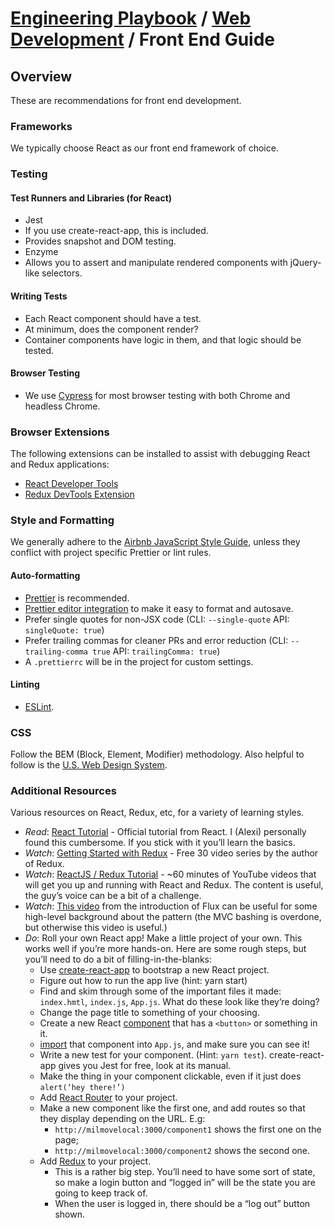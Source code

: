 # [Engineering Playbook](../../README.md) / [Web Development](../README.md) / Front End Guide

## Overview
These are recommendations for front end development.

### Frameworks
We typically choose React as our front end framework of choice.

### Testing

#### Test Runners and Libraries (for React)
- Jest
 - If you use create-react-app, this is included.
 - Provides snapshot and DOM testing.
- Enzyme
 - Allows you to assert and manipulate rendered components with jQuery-like selectors.

#### Writing Tests
- Each React component should have a test.
 - At minimum, does the component render?
 - Container components have logic in them, and that logic should be tested.

#### Browser Testing
- We use [Cypress](https://www.cypress.io) for most browser testing with both Chrome and headless Chrome.

### Browser Extensions
The following extensions can be installed to assist with debugging React and Redux applications:

* [React Developer Tools](https://github.com/facebook/react-devtools#installation)
* [Redux DevTools Extension](http://extension.remotedev.io/#redux-devtools-extension)

### Style and Formatting
We generally adhere to the [Airbnb JavaScript Style Guide](https://github.com/airbnb/javascript), unless they conflict with project specific Prettier or lint rules.

#### Auto-formatting
- [Prettier](https://prettier.io) is recommended.
 - [Prettier editor integration](https://prettier.io/docs/en/editors.html) to make it easy to format and autosave.
 - Prefer single quotes for non-JSX code (CLI: `--single-quote` API: `singleQuote: true`)
 - Prefer trailing commas for cleaner PRs and error reduction (CLI: `--trailing-comma true` API: `trailingComma: true`)
 - A `.prettierrc` will be in the project for custom settings.

#### Linting
- [ESLint](https://eslint.org).

### CSS
Follow the BEM (Block, Element, Modifier) methodology. Also helpful to follow is the [U.S. Web Design System](https://designsystem.digital.gov/components/).

### Additional Resources
Various resources on React, Redux, etc, for a variety of learning styles.

* _Read_: [React Tutorial](https://reactjs.org/tutorial/tutorial.html) - Official tutorial from React. I (Alexi) personally found this cumbersome. If you stick with it you’ll learn the basics.
* _Watch_: [Getting Started with Redux](https://egghead.io/courses/getting-started-with-redux) - Free 30 video series by the author of Redux.
* _Watch_: [ReactJS / Redux Tutorial](https://www.youtube.com/playlist?list=PL55RiY5tL51rrC3sh8qLiYHqUV3twEYU_) - ~60 minutes of YouTube videos that will get you up and running with React and Redux. The content is useful, the guy’s voice can be a bit of a challenge.
* _Watch_: [This video](https://www.youtube.com/watch?list=PLb0IAmt7-GS188xDYE-u1ShQmFFGbrk0v&v=nYkdrAPrdcw) from the introduction of Flux can be useful for some high-level background about the pattern (the MVC bashing is overdone, but otherwise this video is useful.)
* _Do_: Roll your own React app! Make a little project of your own. This works well if you’re more hands-on. Here are some rough steps, but you’ll need to do a bit of filling-in-the-blanks:
  * Use [create-react-app](https://github.com/facebookincubator/create-react-app) to bootstrap a new React project.
  * Figure out how to run the app live (hint: yarn start)
  * Find and skim through some of the important files it made: `index.hmtl`, `index.js`, `App.js`. What do these look like they’re doing?
  * Change the page title to something of your choosing.
  * Create a new React [component](https://reactjs.org/docs/react-component.html) that has a `<button>` or something in it.
  * [import](https://developer.mozilla.org/en-US/docs/Web/JavaScript/Reference/Statements/import) that component into `App.js`, and make sure you can see it!
  * Write a new test for your component. (Hint: `yarn test`). create-react-app gives you Jest for free, look at its manual.
  * Make the thing in your component clickable, even if it just does `alert(‘hey there!’)`
  * Add [React Router](https://github.com/ReactTraining/react-router) to your project.
  * Make a new component like the first one, and add routes so that they display depending on the URL. E.g:
    * `http://milmovelocal:3000/component1` shows the first one on the page;
    * `http://milmovelocal:3000/component2` shows the second one.
  * Add [Redux](https://redux.js.org/) to your project.
    * This is a rather big step. You’ll need to have some sort of state, so make a login button and “logged in” will be the state you are going to keep track of.
    * When the user is logged in, there should be a “log out” button shown.
